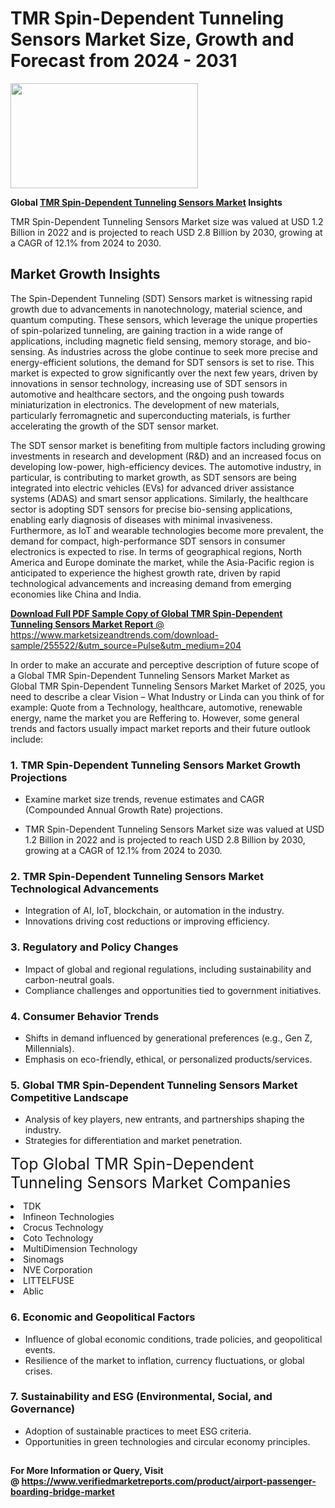 <H1>TMR Spin-Dependent Tunneling Sensors Market Size, Growth and Forecast from 2024 - 2031</H1><img class="aligncenter size-medium wp-image-584254" src="https://thirdeyenews.in/wp-content/uploads/2024/09/Global-Market-Research-300x168.jpeg" alt="" width="300" height="168" /><p><strong>Global&nbsp;<a href="https://www.marketsizeandtrends.com/download-sample/255522/&amp;utm_source=Pulse&amp;utm_medium=204">TMR Spin-Dependent Tunneling Sensors Market</a> Insights</strong></p><p>TMR Spin-Dependent Tunneling Sensors Market size was valued at USD 1.2 Billion in 2022 and is projected to reach USD 2.8 Billion by 2030, growing at a CAGR of 12.1% from 2024 to 2030.</p><p><h2>Market Growth Insights</h2> <p>The Spin-Dependent Tunneling (SDT) Sensors market is witnessing rapid growth due to advancements in nanotechnology, material science, and quantum computing. These sensors, which leverage the unique properties of spin-polarized tunneling, are gaining traction in a wide range of applications, including magnetic field sensing, memory storage, and bio-sensing. As industries across the globe continue to seek more precise and energy-efficient solutions, the demand for SDT sensors is set to rise. This market is expected to grow significantly over the next few years, driven by innovations in sensor technology, increasing use of SDT sensors in automotive and healthcare sectors, and the ongoing push towards miniaturization in electronics. The development of new materials, particularly ferromagnetic and superconducting materials, is further accelerating the growth of the SDT sensor market.</p> <p><a href="sample-download-link"></a></p> <p>The SDT sensor market is benefiting from multiple factors including growing investments in research and development (R&D) and an increased focus on developing low-power, high-efficiency devices. The automotive industry, in particular, is contributing to market growth, as SDT sensors are being integrated into electric vehicles (EVs) for advanced driver assistance systems (ADAS) and smart sensor applications. Similarly, the healthcare sector is adopting SDT sensors for precise bio-sensing applications, enabling early diagnosis of diseases with minimal invasiveness. Furthermore, as IoT and wearable technologies become more prevalent, the demand for compact, high-performance SDT sensors in consumer electronics is expected to rise. In terms of geographical regions, North America and Europe dominate the market, while the Asia-Pacific region is anticipated to experience the highest growth rate, driven by rapid technological advancements and increasing demand from emerging economies like China and India.</p> <p><a href="get-more-info-link"></p><p><span class=""><strong>Download Full PDF Sample Copy of Global TMR Spin-Dependent Tunneling Sensors Market Report</strong> @ <a href="https://www.marketsizeandtrends.com/download-sample/255522/&amp;utm_source=Pulse&amp;utm_medium=204" target="_blank">https://www.marketsizeandtrends.com/download-sample/255522/&amp;utm_source=Pulse&amp;utm_medium=204</a></span></p><p>In order to make an accurate and perceptive description of future scope of a Global&nbsp;TMR Spin-Dependent Tunneling Sensors Market Market as Global&nbsp;TMR Spin-Dependent Tunneling Sensors Market Market of 2025, you need to describe a clear Vision &ndash; What Industry or Linda can you think of for example: Quote from a Technology, healthcare, automotive, renewable energy, name the market you are Reffering to. However, some general trends and factors usually impact market reports and their future outlook include:</p><h3>1.&nbsp;<strong>TMR Spin-Dependent Tunneling Sensors Market Growth Projections</strong></h3><ul><li>Examine market size trends, revenue estimates and CAGR (Compounded Annual Growth Rate) projections.</li><li><p>TMR Spin-Dependent Tunneling Sensors Market size was valued at USD 1.2 Billion in 2022 and is projected to reach USD 2.8 Billion by 2030, growing at a CAGR of 12.1% from 2024 to 2030.</p></li></ul><h3>2.&nbsp;<strong>TMR Spin-Dependent Tunneling Sensors Market Technological Advancements</strong></h3><ul><li>Integration of AI, IoT, blockchain, or automation in the industry.</li><li>Innovations driving cost reductions or improving efficiency.</li></ul><h3>3.&nbsp;<strong>Regulatory and Policy Changes</strong></h3><ul><li>Impact of global and regional regulations, including sustainability and carbon-neutral goals.</li><li>Compliance challenges and opportunities tied to government initiatives.</li></ul><h3>4.&nbsp;<strong>Consumer Behavior Trends</strong></h3><ul><li>Shifts in demand influenced by generational preferences (e.g., Gen Z, Millennials).</li><li>Emphasis on eco-friendly, ethical, or personalized products/services.</li></ul><h3>5.&nbsp;<strong>Global TMR Spin-Dependent Tunneling Sensors Market Competitive Landscape</strong></h3><ul><li>Analysis of key players, new entrants, and partnerships shaping the industry.</li><li>Strategies for differentiation and market penetration.</li></ul><p data-pm-slice="1 1 []"><span style="color: inherit; font-family: inherit; font-size: 25px;">Top Global TMR Spin-Dependent Tunneling Sensors Market Companies</span></p><div class="" data-test-id=""><p><li>TDK</li><li> Infineon Technologies</li><li> Crocus Technology</li><li> Coto Technology</li><li> MultiDimension Technology</li><li> Sinomags</li><li> NVE Corporation</li><li> LITTELFUSE</li><li> Ablic</li></p></div><h3>6.&nbsp;<strong>Economic and Geopolitical Factors</strong></h3><ul><li>Influence of global economic conditions, trade policies, and geopolitical events.</li><li>Resilience of the market to inflation, currency fluctuations, or global crises.</li></ul><h3>7.&nbsp;<strong>Sustainability and ESG (Environmental, Social, and Governance)</strong></h3><ul><li>Adoption of sustainable practices to meet ESG criteria.</li><li>Opportunities in green technologies and circular economy principles.</li></ul><h2><strong style="font-size: 14px;">For More Information or Query, Visit @&nbsp;</strong><a style="background-color: #ffffff; font-size: 14px;" href="https://www.marketsizeandtrends.com/report/tmr-spin-dependent-tunneling-sensors-market/" target="_blank">https://www.verifiedmarketreports.com/product/airport-passenger-boarding-bridge-market</a></h2>
